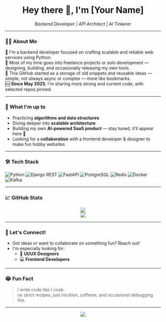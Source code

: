 <h1 align="center">Hey there 👋, I'm [Your Name]</h1>

<p align="center">
  <em>Backend Developer | API Architect | AI Tinkerer</em>
</p>

---

### 🧑‍💻 About Me

👋 I'm a backend developer focused on crafting scalable and reliable web services using Python.  
💼 Most of my time goes into freelance projects or solo development — designing, building, and occasionally releasing my own tools.  
📁 This GitHub started as a storage of old snippets and reusable ideas — simple, not always async or complex — more like bookmarks.  
🆕 **Since May 2025**, I'm sharing more strong and current code, with selected repos pinned.

---

### 🚀 What I'm up to

- Practicing **algorithms and data structures**
- Diving deeper into **scalable architecture**
- Building my own **AI-powered SaaS product** — stay tuned, it’ll appear here 👀
- Looking for a **collaboration** with a frontend developer & designer to make fun hobby websites

---

### 🛠️ Tech Stack

![Python](https://img.shields.io/badge/-Python-3776AB?style=flat&logo=python&logoColor=white)
![Django REST](https://img.shields.io/badge/-DRF-092E20?style=flat&logo=django&logoColor=white)
![FastAPI](https://img.shields.io/badge/-FastAPI-009688?style=flat&logo=fastapi&logoColor=white)
![PostgreSQL](https://img.shields.io/badge/-PostgreSQL-336791?style=flat&logo=postgresql&logoColor=white)
![Redis](https://img.shields.io/badge/-Redis-DC382D?style=flat&logo=redis&logoColor=white)
![Docker](https://img.shields.io/badge/-Docker-2496ED?style=flat&logo=docker&logoColor=white)
![Kafka](https://img.shields.io/badge/-Kafka-231F20?style=flat&logo=apachekafka&logoColor=white)

---

### 📈 GitHub Stats

<p align="center">
  <img src="https://github-readme-stats.vercel.app/api?username=YOUR_USERNAME&show_icons=true&theme=radical&hide_title=true" />
  <br />
  <img src="https://github-readme-streak-stats.herokuapp.com/?user=YOUR_USERNAME&theme=radical" />
</p>

---

### 🤝 Let's Connect!

- Got ideas or want to collaborate on something fun? Reach out!
- I'm especially looking for:
  - 🎨 **UI/UX Designers**
  - 💻 **Frontend Developers**

---

### 😂 Fun Fact

> I write code like I cook:  
> no strict recipes, just intuition, caffeine, and occasional debugging fire.

---

<p align="center">
  <img src="https://readme-typing-svg.herokuapp.com?font=Fira+Code&pause=1000&center=true&vCenter=true&width=435&lines=Thanks+for+stopping+by!+🚀;Happy+coding!+👨‍💻" />
</p>
